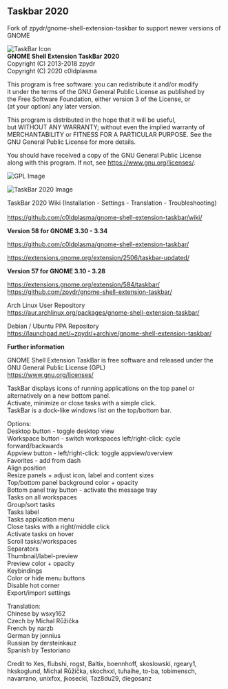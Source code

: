 ## Taskbar 2020

Fork of zpydr/gnome-shell-extension-taskbar to support newer versions of GNOME

![TaskBar Icon](https://extensions.gnome.org/extension-data/icons/icon_584_ZS33QUn.png)          
**GNOME Shell Extension TaskBar 2020**    
Copyright (C) 2013-2018 zpydr  
Copyright (C) 2020 c0ldplasma
                
This program is free software: you can redistribute it and/or modify            
it under the terms of the GNU General Public License as published by            
the Free Software Foundation, either version 3 of the License, or               
(at your option) any later version.             
                
This program is distributed in the hope that it will be useful,         
but WITHOUT ANY WARRANTY; without even the implied warranty of          
MERCHANTABILITY or FITNESS FOR A PARTICULAR PURPOSE. See the            
GNU General Public License for more details.            
                
You should have received a copy of the GNU General Public License               
along with this program. If not, see https://www.gnu.org/licenses/.                         
                
![GPL Image](https://www.gnu.org/graphics/gplv3-127x51.png)             
        
         
![TaskBar 2020 Image](https://github.com/c0ldplasma/gnome-shell-extension-taskbar/blob/master/images/taskbar_v56.gif)        

TaskBar 2020 Wiki (Installation - Settings - Translation - Troubleshooting)                                    
https://github.com/c0ldplasma/gnome-shell-extension-taskbar/wiki/    

**Version 58 for GNOME 3.30 - 3.34**

https://github.com/c0ldplasma/gnome-shell-extension-taskbar/

https://extensions.gnome.org/extension/2506/taskbar-updated/

 **Version 57 for GNOME 3.10 - 3.28**       
        
https://extensions.gnome.org/extension/584/taskbar/             
https://github.com/zpydr/gnome-shell-extension-taskbar/                                   
                 
Arch Linux User Repository              
https://aur.archlinux.org/packages/gnome-shell-extension-taskbar/               
        
Debian / Ubuntu PPA Repository                   
https://launchpad.net/~zpydr/+archive/gnome-shell-extension-taskbar/ 


**Further information**
        
GNOME Shell Extension TaskBar is free software and released under the GNU General Public License (GPL)          
https://www.gnu.org/licenses/       

TaskBar displays icons of running applications on the top panel or alternatively on a new bottom panel.        
Activate, minimize or close tasks with a simple click.          
TaskBar is a dock-like windows list on the top/bottom bar.      
                       
Options:                  
Desktop button - toggle desktop view                       
Workspace button - switch workspaces left/right-click: cycle forward/backwards                
Appview button - left/right-click: toggle appview/overview                 
Favorites - add from dash                     
Align position                          
Resize panels + adjust icon, label and content sizes                    
Top/bottom panel background color + opacity                      
Bottom panel tray button - activate the message tray                       
Tasks on all workspaces                
Group/sort tasks                
Tasks label                     
Tasks application menu                    
Close tasks with a right/middle click                     
Activate tasks on hover                 
Scroll tasks/workspaces                     
Separators                      
Thumbnail/label-preview                    
Preview color + opacity                 
Keybindings                            
Color or hide menu buttons                      
Disable hot corner                        
Export/import settings                       
               
Translation:       
Chinese by wsxy162        
Czech by Michal Růžička           
French by narzb       
German by jonnius       
Russian by dersteinkauz     
Spanish by Testoriano		

Credit to Xes, flubshi, rogst, Baltix, boennhoff, skoslowski, rgeary1, hkskoglund, Michal Růžička, skochxxl, tuhaihe, to-ba, tobimensch, navarrano, unixfox, jkosecki, Taz8du29, diegosanz        
            

